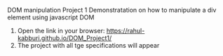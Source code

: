DOM manipulation Project 1
Demonstratation on how to manipulate a div element using javascript DOM

<!-- Instructions to view hosted version of the project -->
1. Open the link in your browser: https://rahul-kabburi.github.io/DOM_Project1/
2. The project with all tge specifications will appear